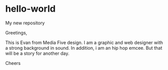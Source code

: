 # hello-world
My new repository

Greetings,

This is Evan from Media Five design. I am a graphic and web designer with a strong background in sound. In addition, i am an hip hop emcee. But that will be a story for another day.

Cheers
